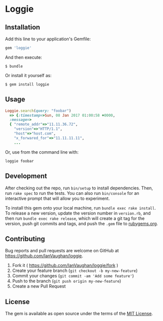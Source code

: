 # Loggie

## Installation

Add this line to your application's Gemfile:

```ruby
gem 'loggie'
```

And then execute:

    $ bundle

Or install it yourself as:

    $ gem install loggie

## Usage

```ruby
Loggie.search(query: "foobar")
  => {:timestamp=>Sun, 08 Jan 2017 01:00:58 +0000,
  :message=>
  { "remote_addr"=>"11.11.36.72",
    "version"=>"HTTP/1.1",
    "host"=>"host.com",
    "x_forwared_for"=>"11.11.11.11",
    ...

```

Or, use from the command line with:

`loggie foobar`

## Development

After checking out the repo, run `bin/setup` to install dependencies. Then, run `rake spec` to run the tests. You can also run `bin/console` for an interactive prompt that will allow you to experiment.

To install this gem onto your local machine, run `bundle exec rake install`. To release a new version, update the version number in `version.rb`, and then run `bundle exec rake release`, which will create a git tag for the version, push git commits and tags, and push the `.gem` file to [rubygems.org](https://rubygems.org).

## Contributing

Bug reports and pull requests are welcome on GitHub at https://github.com/IanVaughan/loggie.

1. Fork it ( https://github.com/IanVaughan/loggie/fork )
2. Create your feature branch (`git checkout -b my-new-feature`)
3. Commit your changes (`git commit -am 'Add some feature'`)
4. Push to the branch (`git push origin my-new-feature`)
5. Create a new Pull Request

## License

The gem is available as open source under the terms of the [MIT License](http://opensource.org/licenses/MIT).
